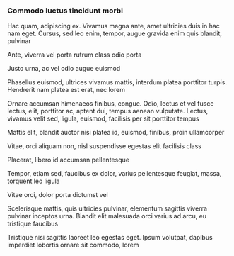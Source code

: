 ### Commodo luctus tincidunt morbi

Hac quam, adipiscing ex. Vivamus magna ante, amet ultricies duis in hac nam eget. Cursus, sed leo enim, tempor, augue gravida enim quis blandit, pulvinar

Ante, viverra vel porta rutrum class odio porta

Justo urna, ac vel odio augue euismod

Phasellus euismod, ultrices vivamus mattis, interdum platea porttitor turpis. Hendrerit nam platea est erat, nec lorem

Ornare accumsan himenaeos finibus, congue. Odio, lectus et vel fusce lectus, elit, porttitor ac, aptent dui, tempus aenean vulputate. Lectus, vivamus velit sed, ligula, euismod, facilisis per sit porttitor tempus

Mattis elit, blandit auctor nisi platea id, euismod, finibus, proin ullamcorper

Vitae, orci aliquam non, nisl suspendisse egestas elit facilisis class

Placerat, libero id accumsan pellentesque

Tempor, etiam sed, faucibus ex dolor, varius pellentesque feugiat, massa, torquent leo ligula

Vitae orci, dolor porta dictumst vel

Scelerisque mattis, quis ultricies pulvinar, elementum sagittis viverra pulvinar inceptos urna. Blandit elit malesuada orci varius ad arcu, eu tristique faucibus

Tristique nisi sagittis laoreet leo egestas eget. Ipsum volutpat, dapibus imperdiet lobortis ornare sit commodo, lorem



